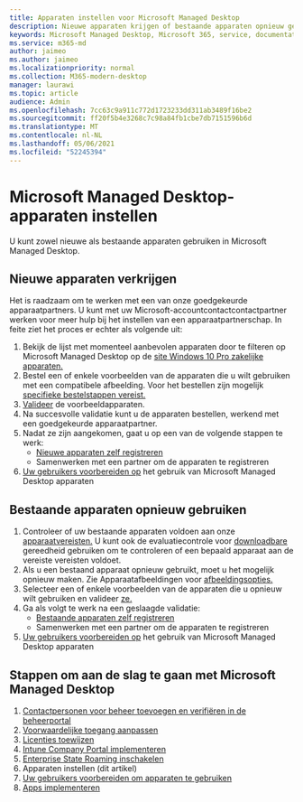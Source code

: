 ```yaml
---
title: Apparaten instellen voor Microsoft Managed Desktop
description: Nieuwe apparaten krijgen of bestaande apparaten opnieuw gebruiken die in aanmerking komen
keywords: Microsoft Managed Desktop, Microsoft 365, service, documentatie
ms.service: m365-md
author: jaimeo
ms.author: jaimeo
ms.localizationpriority: normal
ms.collection: M365-modern-desktop
manager: laurawi
ms.topic: article
audience: Admin
ms.openlocfilehash: 7cc63c9a911c772d1723233dd311ab3489f16be2
ms.sourcegitcommit: ff20f5b4e3268c7c98a84fb1cbe7db7151596b6d
ms.translationtype: MT
ms.contentlocale: nl-NL
ms.lasthandoff: 05/06/2021
ms.locfileid: "52245394"
---
```

# <a name="set-up-microsoft-managed-desktop-devices"></a>Microsoft Managed Desktop-apparaten instellen

U kunt zowel nieuwe als bestaande apparaten gebruiken in Microsoft Managed Desktop.

## <a name="to-obtain-new-devices"></a>Nieuwe apparaten verkrijgen

Het is raadzaam om te werken met een van onze goedgekeurde apparaatpartners. U kunt met uw Microsoft-accountcontactcontactpartner werken voor meer hulp bij het instellen van een apparaatpartnerschap. In feite ziet het proces er echter als volgende uit:

1. Bekijk de lijst met momenteel aanbevolen apparaten door te filteren op Microsoft Managed Desktop op de [site Windows 10 Pro zakelijke apparaten.](https://www.microsoft.com/windowsforbusiness/view-all-devices)
2. Bestel een of enkele voorbeelden van de apparaten die u wilt gebruiken met een compatibele afbeelding. Voor het bestellen zijn mogelijk [specifieke bestelstappen vereist.](../service-description/device-images.md)
3. [Valideer](validate-device.md) de voorbeeldapparaten.
5. Na succesvolle validatie kunt u de apparaten bestellen, werkend met een goedgekeurde apparaatpartner.
6. Nadat ze zijn aangekomen, gaat u op een van de volgende stappen te werk:
    - [Nieuwe apparaten zelf registreren](register-devices-self.md)
    - Samenwerken met een partner om de apparaten te registreren
7. [Uw gebruikers voorbereiden op](get-started-devices.md) het gebruik van Microsoft Managed Desktop apparaten

## <a name="to-reuse-existing-devices"></a>Bestaande apparaten opnieuw gebruiken

1. Controleer of uw bestaande apparaten voldoen aan onze [apparaatvereisten.](../service-description/device-requirements.md) U kunt ook de evaluatiecontrole voor [downloadbare](../get-ready/readiness-assessment-downloadable.md) gereedheid gebruiken om te controleren of een bepaald apparaat aan de vereiste vereisten voldoet. 
2. Als u een bestaand apparaat opnieuw gebruikt, moet u het mogelijk opnieuw maken. Zie Apparaatafbeeldingen voor [afbeeldingsopties.](../service-description/device-images.md)
3. Selecteer een of enkele voorbeelden van de apparaten die u opnieuw wilt gebruiken en valideer [ze.](validate-device.md)
4. Ga als volgt te werk na een geslaagde validatie:
    - [Bestaande apparaten zelf registreren](register-reused-devices-self.md)
    - Samenwerken met een partner om de apparaten te registreren
5. [Uw gebruikers voorbereiden op](get-started-devices.md) het gebruik van Microsoft Managed Desktop apparaten

## <a name="steps-to-get-started-with-microsoft-managed-desktop"></a>Stappen om aan de slag te gaan met Microsoft Managed Desktop

1. [Contactpersonen voor beheer toevoegen en verifiëren in de beheerportal](add-admin-contacts.md)
2. [Voorwaardelijke toegang aanpassen](conditional-access.md)
3. [Licenties toewijzen](assign-licenses.md)
4. [Intune Company Portal implementeren](company-portal.md)
5. [Enterprise State Roaming inschakelen](enterprise-state-roaming.md)
6. Apparaten instellen (dit artikel)
7. [Uw gebruikers voorbereiden om apparaten te gebruiken](get-started-devices.md)
8. [Apps implementeren](deploy-apps.md)
